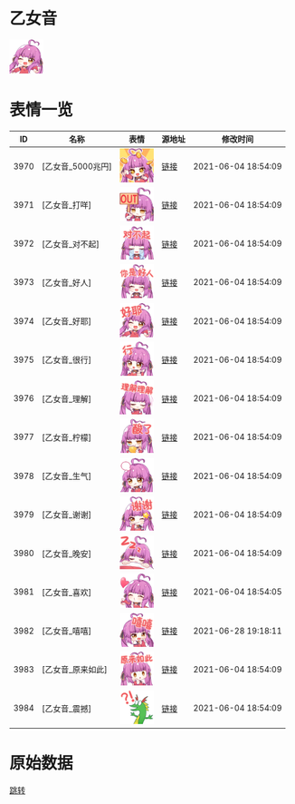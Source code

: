 # 乙女音

<img src="./cover.png" height="60" alt="cover" />

# 表情一览

|ID|名称|表情|源地址|修改时间|
|----|----|----|----|----|
|3970|[乙女音_5000兆円]|<img src="./pic/003970_%5B乙女音_5000兆円%5D.png" height="60" alt="5000兆円"/>|[链接](http://i0.hdslb.com/bfs/emote/8c83a6a9cb36dd7257f1c59af0845d62f78c5764.png)|2021-06-04 18:54:09|
|3971|[乙女音_打咩]|<img src="./pic/003971_%5B乙女音_打咩%5D.png" height="60" alt="打咩"/>|[链接](http://i0.hdslb.com/bfs/emote/bbda5c75fe41891de2fcf355247c2f32ffc1d6e8.png)|2021-06-04 18:54:09|
|3972|[乙女音_对不起]|<img src="./pic/003972_%5B乙女音_对不起%5D.png" height="60" alt="对不起"/>|[链接](http://i0.hdslb.com/bfs/emote/2b4029232853ad2a792e0ee6edd9afe4958aff72.png)|2021-06-04 18:54:09|
|3973|[乙女音_好人]|<img src="./pic/003973_%5B乙女音_好人%5D.png" height="60" alt="好人"/>|[链接](http://i0.hdslb.com/bfs/emote/5cce382dbbf6751650a600e440e53005d1d96955.png)|2021-06-04 18:54:09|
|3974|[乙女音_好耶]|<img src="./pic/003974_%5B乙女音_好耶%5D.png" height="60" alt="好耶"/>|[链接](http://i0.hdslb.com/bfs/emote/b9696a0c50c0b2db2dc95e84afdb47b8ec374684.png)|2021-06-04 18:54:09|
|3975|[乙女音_很行]|<img src="./pic/003975_%5B乙女音_很行%5D.png" height="60" alt="很行"/>|[链接](http://i0.hdslb.com/bfs/emote/61f3590c09820a6b5ee7735f4daa904839e17f25.png)|2021-06-04 18:54:09|
|3976|[乙女音_理解]|<img src="./pic/003976_%5B乙女音_理解%5D.png" height="60" alt="理解"/>|[链接](http://i0.hdslb.com/bfs/emote/9d02dd3814f1199d9541d435e5e2818c53cd2082.png)|2021-06-04 18:54:09|
|3977|[乙女音_柠檬]|<img src="./pic/003977_%5B乙女音_柠檬%5D.png" height="60" alt="柠檬"/>|[链接](http://i0.hdslb.com/bfs/emote/323fbe7a916f101528799bf46afc2643c0818bb0.png)|2021-06-04 18:54:09|
|3978|[乙女音_生气]|<img src="./pic/003978_%5B乙女音_生气%5D.png" height="60" alt="生气"/>|[链接](http://i0.hdslb.com/bfs/emote/6e3d9e5e6a1349ca38d1f71fadb565ce8bc91752.png)|2021-06-04 18:54:09|
|3979|[乙女音_谢谢]|<img src="./pic/003979_%5B乙女音_谢谢%5D.png" height="60" alt="谢谢"/>|[链接](http://i0.hdslb.com/bfs/emote/ac7ffc001431ab15177f87a5aedeec59500cff54.png)|2021-06-04 18:54:09|
|3980|[乙女音_晚安]|<img src="./pic/003980_%5B乙女音_晚安%5D.png" height="60" alt="晚安"/>|[链接](http://i0.hdslb.com/bfs/emote/74f7c81a46483d8bea9cb649ad132f9c0b20ea23.png)|2021-06-04 18:54:09|
|3981|[乙女音_喜欢]|<img src="./pic/003981_%5B乙女音_喜欢%5D.png" height="60" alt="喜欢"/>|[链接](http://i0.hdslb.com/bfs/emote/6205cbc46d8e346acf433703eb63f70c7bca588c.png)|2021-06-04 18:54:05|
|3982|[乙女音_嘻嘻]|<img src="./pic/003982_%5B乙女音_嘻嘻%5D.png" height="60" alt="嘻嘻"/>|[链接](http://i0.hdslb.com/bfs/emote/949adacac974513562ed9a469ebde67b1ba07809.png)|2021-06-28 19:18:11|
|3983|[乙女音_原来如此]|<img src="./pic/003983_%5B乙女音_原来如此%5D.png" height="60" alt="原来如此"/>|[链接](http://i0.hdslb.com/bfs/emote/f8da5bcbd21ae1d625cb4937e20b5ccaa9ebcf08.png)|2021-06-04 18:54:09|
|3984|[乙女音_震撼]|<img src="./pic/003984_%5B乙女音_震撼%5D.png" height="60" alt="震撼"/>|[链接](http://i0.hdslb.com/bfs/emote/d9602fc5f13c648c9d0d78199565fa6d96368f35.png)|2021-06-04 18:54:09|

# 原始数据

[跳转](./raw.json)

